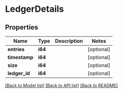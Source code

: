# LedgerDetails

## Properties

Name | Type | Description | Notes
------------ | ------------- | ------------- | -------------
**entries** | **i64** |  | [optional] 
**timestamp** | **i64** |  | [optional] 
**size** | **i64** |  | [optional] 
**ledger_id** | **i64** |  | [optional] 

[[Back to Model list]](../README.md#documentation-for-models) [[Back to API list]](../README.md#documentation-for-api-endpoints) [[Back to README]](../README.md)


